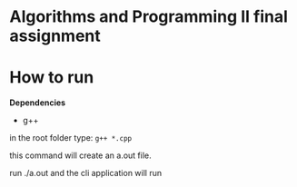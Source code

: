 # Algorithms and Programming II final assignment

# How to run
**Dependencies**
- g++

in the root folder type:
```g++ *.cpp```

this command will create an a.out file.

run ./a.out and the cli application will run
